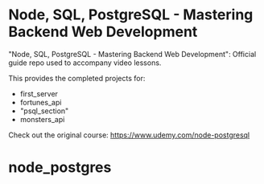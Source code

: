 # Node, SQL, PostgreSQL - Mastering Backend Web Development
"Node, SQL, PostgreSQL - Mastering Backend Web Development": Official guide repo used to accompany video lessons.

This provides the completed projects for:
- first_server
- fortunes_api
- "psql_section"
- monsters_api

Check out the original course: 
https://www.udemy.com/node-postgresql
# node_postgres
